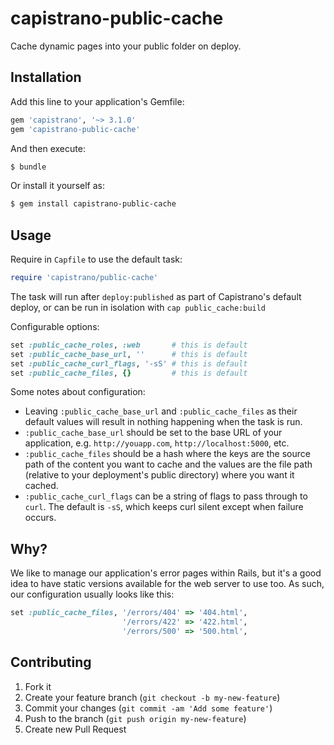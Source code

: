 # capistrano-public-cache

Cache dynamic pages into your public folder on deploy.

## Installation

Add this line to your application's Gemfile:

```ruby
gem 'capistrano', '~> 3.1.0'
gem 'capistrano-public-cache'
```

And then execute:

``` bash
$ bundle
```

Or install it yourself as:

``` bash
$ gem install capistrano-public-cache
```

## Usage

Require in `Capfile` to use the default task:

``` ruby
require 'capistrano/public-cache'
```

The task will run after `deploy:published` as part of Capistrano's default deploy, or can be run in isolation with `cap public_cache:build`

Configurable options:

``` ruby
set :public_cache_roles, :web       # this is default
set :public_cache_base_url, ''      # this is default
set :public_cache_curl_flags, '-sS' # this is default
set :public_cache_files, {}         # this is default
```

Some notes about configuration:

* Leaving `:public_cache_base_url` and `:public_cache_files` as their default values will result in nothing happening when the task is run.
* `:public_cache_base_url` should be set to the base URL of your application, e.g. `http://youapp.com`, `http://localhost:5000`, etc.
* `:public_cache_files` should be a hash where the keys are the source path of the content you want to cache and the values are the file path (relative to your deployment's public directory) where you want it cached.
* `:public_cache_curl_flags` can be a string of flags to pass through to `curl`. The default is `-sS`, which keeps curl silent except when failure occurs.

## Why?

We like to manage our application's error pages within Rails, but it's a good idea to have static versions available for the web server to use too. As such, our configuration usually looks like this:

``` ruby
set :public_cache_files, '/errors/404' => '404.html',
                         '/errors/422' => '422.html',
                         '/errors/500' => '500.html',
```

## Contributing

1. Fork it
2. Create your feature branch (`git checkout -b my-new-feature`)
3. Commit your changes (`git commit -am 'Add some feature'`)
4. Push to the branch (`git push origin my-new-feature`)
5. Create new Pull Request
